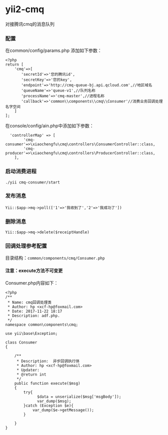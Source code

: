 # yii2-cmq
对接腾讯cmq的消息队列

### 配置
在common/config/params.php 添加如下参数：
```
<?php
return [
    'cmq'=>[
       'secretId'=>'您的腾讯id',
       'secretKey'=>'您的key',
       'endpoint'=>'http://cmq-queue-bj.api.qcloud.com',//地区域名
       'queueName'=>'queue-v1',//队列名称
       'processName'=>'cmq-master',//进程名称
       'callback'=>'common\\components\\cmq\\Consumer'//消费业务回调处理名字空间
    ]
];
```
在console/config/ain.php中添加如下参数：
```
  'controllerMap' => [
        'cmq-consumer'=>\xiaochengfu\cmq\controllers\ConsumerController::class,
        'cmq-producer'=>\xiaochengfu\cmq\controllers\ProducerController::class,
    ],
```


### 启动消费进程

```
./yii cmq-consumer/start
```

### 发布消息

```
Yii::$app->mq->poll(['1'=>'我收到了','2'=>'我成功了'])
```
### 删除消息

```
Yii::$app->mq->delete($receiptHandle)
```

### 回调处理参考配置

目录结构：`common/components/cmq/Consumer.php`

#### 注意：execute方法不可变更

Consumer.php内容如下：
```
<?php
/**
 * Name: cmq回调处理类
 * Author: hp <xcf-hp@foxmail.com>
 * Date: 2017-11-22 18:17
 * Description: adf.php.
 */
namespace common\components\cmq;

use yii\base\Exception;

class Consumer
{

    /**
     * Description:  异步回调执行体
     * Author: hp <xcf-hp@foxmail.com>
     * Updater:
     * @return int
     */
    public function execute($msg)
    {
        try{
              $data = unserialize($msg['msgBody']);
              var_dump($msg);
        }catch (Exception $e){
            var_dump($e->getMessage());
        }

    }
}
```